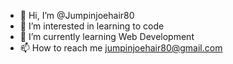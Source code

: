 - 👋 Hi, I’m @Jumpinjoehair80
- 👀 I’m interested in learning to code
- 🌱 I’m currently learning Web Development
- 📫 How to reach me jumpinjoehair80@gmail.com

<!---
Jumpinjoehair80/Jumpinjoehair80 is a ✨ special ✨ repository because its `README.md` (this file) appears on your GitHub profile.
You can click the Preview link to take a look at your changes.
--->
